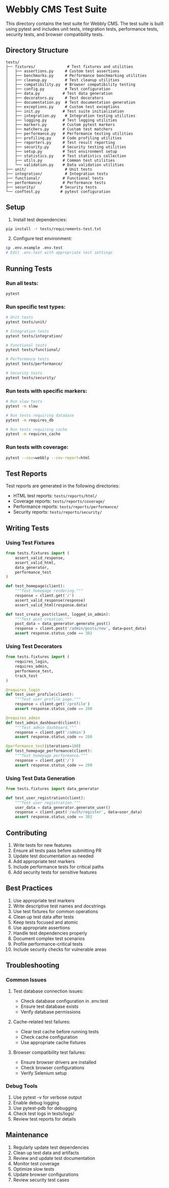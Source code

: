 # Webbly CMS Test Suite

This directory contains the test suite for Webbly CMS. The test suite is built using pytest and includes unit tests, integration tests, performance tests, security tests, and browser compatibility tests.

## Directory Structure

```
tests/
├── fixtures/              # Test fixtures and utilities
│   ├── assertions.py     # Custom test assertions
│   ├── benchmarks.py     # Performance benchmarking utilities
│   ├── cleanup.py        # Test cleanup utilities
│   ├── compatibility.py  # Browser compatibility testing
│   ├── config.py         # Test configuration
│   ├── data.py          # Test data generation
│   ├── decorators.py     # Test decorators
│   ├── documentation.py  # Test documentation generation
│   ├── exceptions.py     # Custom test exceptions
│   ├── init.py          # Test suite initialization
│   ├── integration.py    # Integration testing utilities
│   ├── logging.py       # Test logging utilities
│   ├── markers.py       # Custom pytest markers
│   ├── matchers.py      # Custom test matchers
│   ├── performance.py   # Performance testing utilities
│   ├── profiling.py     # Code profiling utilities
│   ├── reporters.py     # Test result reporting
│   ├── security.py      # Security testing utilities
│   ├── setup.py         # Test environment setup
│   ├── statistics.py    # Test statistics collection
│   ├── utils.py         # Common test utilities
│   └── validation.py    # Data validation utilities
├── unit/                 # Unit tests
├── integration/          # Integration tests
├── functional/          # Functional tests
├── performance/         # Performance tests
├── security/           # Security tests
└── conftest.py         # pytest configuration
```

## Setup

1. Install test dependencies:
```bash
pip install -r tests/requirements-test.txt
```

2. Configure test environment:
```bash
cp .env.example .env.test
# Edit .env.test with appropriate test settings
```

## Running Tests

### Run all tests:
```bash
pytest
```

### Run specific test types:
```bash
# Unit tests
pytest tests/unit/

# Integration tests
pytest tests/integration/

# Functional tests
pytest tests/functional/

# Performance tests
pytest tests/performance/

# Security tests
pytest tests/security/
```

### Run tests with specific markers:
```bash
# Run slow tests
pytest -m slow

# Run tests requiring database
pytest -m requires_db

# Run tests requiring cache
pytest -m requires_cache
```

### Run tests with coverage:
```bash
pytest --cov=webbly --cov-report=html
```

## Test Reports

Test reports are generated in the following directories:

- HTML test reports: `tests/reports/html/`
- Coverage reports: `tests/reports/coverage/`
- Performance reports: `tests/reports/performance/`
- Security reports: `tests/reports/security/`

## Writing Tests

### Using Test Fixtures

```python
from tests.fixtures import (
    assert_valid_response,
    assert_valid_html,
    data_generator,
    performance_test
)

def test_homepage(client):
    """Test homepage rendering."""
    response = client.get('/')
    assert_valid_response(response)
    assert_valid_html(response.data)

def test_create_post(client, logged_in_admin):
    """Test post creation."""
    post_data = data_generator.generate_post()
    response = client.post('/admin/posts/new', data=post_data)
    assert response.status_code == 302
```

### Using Test Decorators

```python
from tests.fixtures import (
    requires_login,
    requires_admin,
    performance_test,
    track_test
)

@requires_login
def test_user_profile(client):
    """Test user profile page."""
    response = client.get('/profile')
    assert response.status_code == 200

@requires_admin
def test_admin_dashboard(client):
    """Test admin dashboard."""
    response = client.get('/admin')
    assert response.status_code == 200

@performance_test(iterations=100)
def test_homepage_performance(client):
    """Test homepage performance."""
    response = client.get('/')
    assert response.status_code == 200
```

### Using Test Data Generation

```python
from tests.fixtures import data_generator

def test_user_registration(client):
    """Test user registration."""
    user_data = data_generator.generate_user()
    response = client.post('/auth/register', data=user_data)
    assert response.status_code == 302
```

## Contributing

1. Write tests for new features
2. Ensure all tests pass before submitting PR
3. Update test documentation as needed
4. Add appropriate test markers
5. Include performance tests for critical paths
6. Add security tests for sensitive features

## Best Practices

1. Use appropriate test markers
2. Write descriptive test names and docstrings
3. Use test fixtures for common operations
4. Clean up test data after tests
5. Keep tests focused and atomic
6. Use appropriate assertions
7. Handle test dependencies properly
8. Document complex test scenarios
9. Profile performance-critical tests
10. Include security checks for vulnerable areas

## Troubleshooting

### Common Issues

1. Test database connection issues:
   - Check database configuration in .env.test
   - Ensure test database exists
   - Verify database permissions

2. Cache-related test failures:
   - Clear test cache before running tests
   - Check cache configuration
   - Use appropriate cache fixtures

3. Browser compatibility test failures:
   - Ensure browser drivers are installed
   - Check browser configurations
   - Verify Selenium setup

### Debug Tools

1. Use pytest -v for verbose output
2. Enable debug logging
3. Use pytest-pdb for debugging
4. Check test logs in tests/logs/
5. Review test reports for details

## Maintenance

1. Regularly update test dependencies
2. Clean up test data and artifacts
3. Review and update test documentation
4. Monitor test coverage
5. Optimize slow tests
6. Update browser configurations
7. Review security test cases
